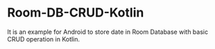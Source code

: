 # Room-DB-CRUD-Kotlin
It is an example for Android to store date in Room Database with basic CRUD operation in Kotlin.
